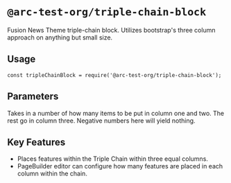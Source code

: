 # `@arc-test-org/triple-chain-block`

Fusion News Theme triple-chain block. Utilizes bootstrap's three column approach on anything but small size.

## Usage

```
const tripleChainBlock = require('@arc-test-org/triple-chain-block');
```

## Parameters 

Takes in a number of how many items to be put in column one and two. The rest go in column three. Negative numbers here will yield nothing.

## Key Features 

- Places features within the Triple Chain within three equal columns. 
- PageBuilder editor can configure how many features are placed in each column within the chain. 
